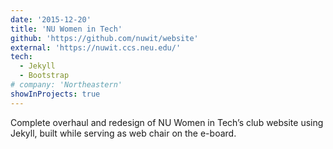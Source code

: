 ```yaml
---
date: '2015-12-20'
title: 'NU Women in Tech'
github: 'https://github.com/nuwit/website'
external: 'https://nuwit.ccs.neu.edu/'
tech:
  - Jekyll
  - Bootstrap
# company: 'Northeastern'
showInProjects: true
---
```


Complete overhaul and redesign of NU Women in Tech’s club website using Jekyll, built while serving as web chair on the e-board.
